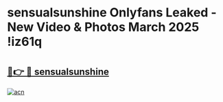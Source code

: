 # sensualsunshine Onlyfans Leaked - New Video & Photos March 2025 !iz61q

# <h2><a href="https://sm3tjj.iuczelnia.edu.pl?title=sensualsunshine&ref=iz61q">🔗👉 🔴 sensualsunshine</a></h2>

[![acn](https://github.com/user-attachments/assets/0f9c940e-d8b0-45ae-aac7-cd30a18b3e1c)](https://sm3tjj.iuczelnia.edu.pl?title=sensualsunshine&ref=iz61q)

